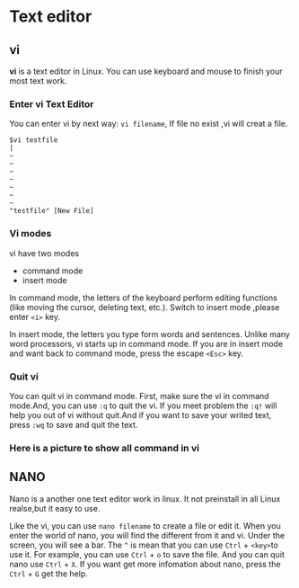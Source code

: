 # Text editor

## vi
**vi** is a text editor in Linux. You can use keyboard and mouse to finish your most text work.

### Enter vi Text Editor
You can enter vi by next way:
``vi filename``, If file no exist ,vi will creat a file.

```
$vi testfile
|
~
~
~
~
~
~
~
"testfile" [New File]
```

### Vi modes
vi have two modes 

* command mode
* insert mode

In command mode, the letters of the keyboard perform editing functions (like moving the cursor, deleting text, etc.). Switch to insert mode ,please enter ``<i>`` key.

In insert mode, the letters you type form words and sentences. Unlike many word processors, vi starts up in command mode. If you are in insert mode and want back to command mode, press the escape ``<Esc>`` key.

### Quit vi

You can quit vi in command mode. First, make sure the vi in command mode.And, you can use ``:q`` to quit the vi. If you meet problem the ``:q!`` will help you out of vi without quit.And if you want to save your writed text, press ``:wq`` to save and quit the text.


### Here is a picture to show all command in vi


## NANO

Nano is a another one text editor work in linux. It not preinstall in all Linux realse,but it easy to use.

Like the vi, you can use ``nano filename`` to create a file or edit it. When you enter the world of nano, you will find the different from it and vi. Under the screen, you will see a bar. The ``^`` is mean that you can use ``Ctrl`` + ``<key>``to use it. For example, you can use ``Ctrl`` + ``o`` to save the file. And you can quit nano use ``Ctrl`` + ``X``. If you want get more infomation about nano, press the ``Ctrl`` + ``G`` get the help.